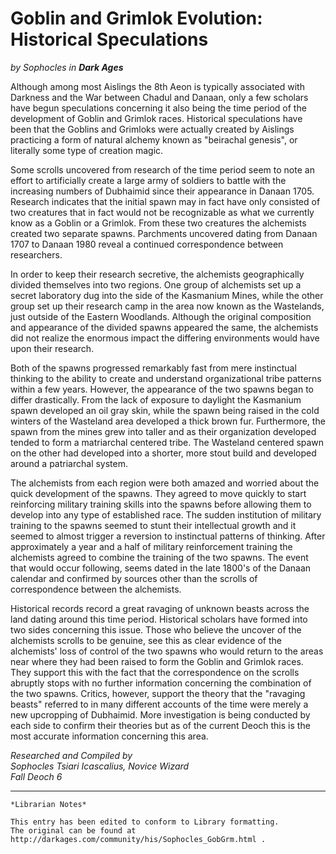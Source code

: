 # Goblin and Grimlok Evolution: Historical Speculations
 
_by Sophocles in_ ___Dark Ages___

Although among most Aislings the 8th Aeon is typically associated with Darkness and the War between Chadul and Danaan, only a few scholars have begun speculations concerning it also being the time period of the development of Goblin and Grimlok races. Historical speculations have been that the Goblins and Grimloks were actually created by Aislings practicing a form of natural alchemy known as "beirachal genesis", or literally some type of creation magic. 

Some scrolls uncovered from research of the time period seem to note an effort to artificially create a large army of soldiers to battle with the increasing numbers of Dubhaimid since their appearance in Danaan 1705. Research indicates that the initial spawn may in fact have only consisted of two creatures that in fact would not be recognizable as what we currently know as a Goblin or a Grimlok. From these two creatures the alchemists created two separate spawns. Parchments uncovered dating from Danaan 1707 to Danaan 1980 reveal a continued correspondence between researchers.
 
In order to keep their research secretive, the alchemists geographically divided themselves into two regions. One group of alchemists set up a secret laboratory dug into the side of the Kasmanium Mines, while the other group set up their research camp in the area now known as the Wastelands, just outside of the Eastern Woodlands. Although the original composition and appearance of the divided spawns appeared the same, the alchemists did not realize the enormous impact the differing environments would have upon their research. 

Both of the spawns progressed remarkably fast from mere instinctual thinking to the ability to create and understand organizational tribe patterns within a few years. However, the appearance of the two spawns began to differ drastically. From the lack of exposure to daylight the Kasmanium spawn developed an oil gray skin, while the spawn being raised in the cold winters of the Wasteland area developed a thick brown fur. Furthermore, the spawn from the mines grew into taller and as their organization developed tended to form a matriarchal centered tribe. The Wasteland centered spawn on the other had developed into a shorter, more stout build and developed around a patriarchal system. 
 
The alchemists from each region were both amazed and worried about the quick development of the spawns. They agreed to move quickly to start reinforcing military training skills into the spawns before allowing them to develop into any type of established race. The sudden institution of military training to the spawns seemed to stunt their intellectual growth and it seemed to almost trigger a reversion to instinctual patterns of thinking. After approximately a year and a half of military reinforcement training the alchemists agreed to combine the training of the two spawns. The event that would occur following, seems dated in the late 1800's of the Danaan calendar and confirmed by sources other than the scrolls of correspondence between the alchemists. 

Historical records record a great ravaging of unknown beasts across the land dating around this time period. Historical scholars have formed into two sides concerning this issue. Those who believe the uncover of the alchemists scrolls to be genuine, see this as clear evidence of the alchemists' loss of control of the two spawns who would return to the areas near where they had been raised to form the Goblin and Grimlok races. They support this with the fact that the correspondence on the scrolls abruptly stops with no further information concerning the combination of the two spawns. Critics, however, support the theory that the "ravaging beasts" referred to in many different accounts of the time were merely a new upcropping of Dubhaimid. More investigation is being conducted by each side to confirm their theories but as of the current Deoch this is the most accurate information concerning this area.
 
_Researched and Compiled by_  
_Sophocles Tsiari Icascalius, Novice Wizard_  
_Fall Deoch 6_

***

```
*Librarian Notes*

This entry has been edited to conform to Library formatting.
The original can be found at http://darkages.com/community/his/Sophocles_GobGrm.html .
```
